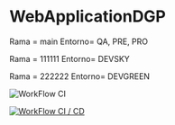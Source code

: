 # WebApplicationDGP 

Rama = main 
Entorno= QA, PRE, PRO

Rama = 111111
Entorno= DEVSKY

Rama = 222222
Entorno= DEVGREEN


![WorkFlow CI](https://github.com/DavidGonzalezTR/WebApplicationDGP/actions/workflows/main.yml/badge.svg)

[![WorkFlow CI / CD](https://github.com/DavidGonzalezTR/WebApplicationDGP/actions/workflows/CD.yml/badge.svg)](https://github.com/DavidGonzalezTR/WebApplicationDGP/actions/workflows/CD.yml)
